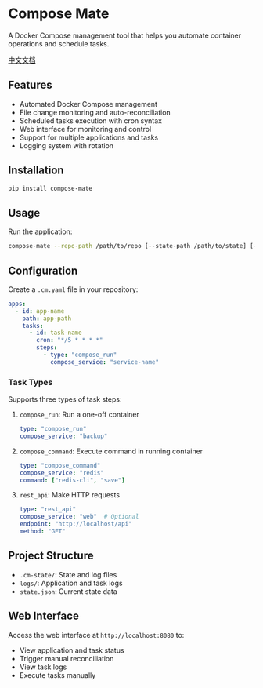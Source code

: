 # Compose Mate

A Docker Compose management tool that helps you automate container operations and schedule tasks.

[中文文档](README_zh.md)

## Features

- Automated Docker Compose management
- File change monitoring and auto-reconciliation
- Scheduled tasks execution with cron syntax
- Web interface for monitoring and control
- Support for multiple applications and tasks
- Logging system with rotation

## Installation

```bash
pip install compose-mate
```

## Usage

Run the application:

```bash
compose-mate --repo-path /path/to/repo [--state-path /path/to/state] [--port 8080]
```

## Configuration

Create a `.cm.yaml` file in your repository:

```yaml
apps:
  - id: app-name
    path: app-path
    tasks:
      - id: task-name
        cron: "*/5 * * * *"
        steps:
          - type: "compose_run"
            compose_service: "service-name"
```

### Task Types

Supports three types of task steps:

1. `compose_run`: Run a one-off container
   ```yaml
   type: "compose_run"
   compose_service: "backup"
   ```

2. `compose_command`: Execute command in running container
   ```yaml
   type: "compose_command"
   compose_service: "redis"
   command: ["redis-cli", "save"]
   ```

3. `rest_api`: Make HTTP requests
   ```yaml
   type: "rest_api"
   compose_service: "web"  # Optional
   endpoint: "http://localhost/api"
   method: "GET"
   ```

## Project Structure

- `.cm-state/`: State and log files
- `logs/`: Application and task logs
- `state.json`: Current state data

## Web Interface

Access the web interface at `http://localhost:8080` to:
- View application and task status
- Trigger manual reconciliation
- View task logs
- Execute tasks manually
